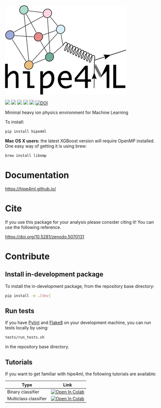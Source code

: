 ![hipe4ml](./logo.svg)

![](https://github.com/hipe4ml/hipe4ml/workflows/Test%20package/badge.svg)
![](https://sonarcloud.io/api/project_badges/measure?project=hipe4ml_hipe4ml&metric=alert_status)
![](https://img.shields.io/github/license/hipe4ml/hipe4ml)
[![](https://img.shields.io/pypi/pyversions/hipe4ml.svg?longCache=True)](https://pypi.org/project/hipe4ml/)
[![](https://img.shields.io/pypi/v/hipe4ml.svg?maxAge=3600)](https://pypi.org/project/hipe4ml/)
[![DOI](https://zenodo.org/badge/DOI/10.5281/zenodo.5070131.svg)](https://doi.org/10.5281/zenodo.5070131)

Minimal heavy ion physics environment for Machine Learning

To install:

```bash
pip install hipe4ml
```

**Mac OS X users:** the latest XGBoost version will require OpenMP installed. One easy way of getting it is using brew:

```bash
brew install libomp
```

# Documentation

<https://hipe4ml.github.io/>

# Cite

If you use this package for your analysis please consider citing it! You can use the following reference.

<https://doi.org/10.5281/zenodo.5070131>

# Contribute

## Install in-development package

To install the in-development package, from the repository base directory:

```bash
pip install -e .[dev]
```

## Run tests

If you have [Pylint](https://www.pylint.org/#install) and [Flake8](http://flake8.pycqa.org/en/latest/) on your development machine, you can run tests locally by using:

```bash
tests/run_tests.sh
```

in the repository base directory.

## Tutorials

If you want to get familiar with hipe4ml, the following tutorials are available:

| Type | Link |
| -------------- | ------------- |
| Binary classifier |  [![Open In Colab](https://colab.research.google.com/assets/colab-badge.svg)](https://colab.research.google.com/github/hipe4ml/hipe4ml/blob/master/tutorials/hipe4ml_tutorial_binary.ipynb) |
| Multiclass classifier |  [![Open In Colab](https://colab.research.google.com/assets/colab-badge.svg)](https://colab.research.google.com/github/fgrosa/hipe4ml/blob/master/tutorials/hipe4ml_tutorial_multiclass.ipynb) |
